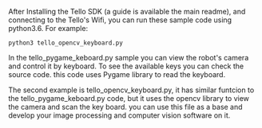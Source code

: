 After Installing the Tello SDK (a guide is available the main readme), and connecting to the Tello's Wifi, you can run these sample code using python3.6. For example:

```
python3 tello_opencv_keyboard.py
```

In the tello_pygame_keboard.py sample you can view the robot's camera and control it by keyboard. To see the available keys you can check the source code. this code uses Pygame library to read the keyboard.

The second example is tello_opencv_keyboard.py, it has similar funtcion to the tello_pygame_keboard.py code, but it uses the opencv library to view the camera and scan the key board. you can use this file as a base and develop your image processing and computer vision software on it.
